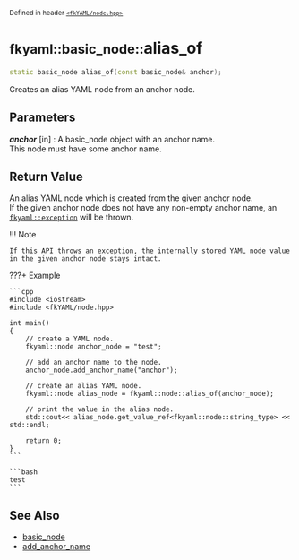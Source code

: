 <small>Defined in header [`<fkYAML/node.hpp>`](https://github.com/fktn-k/fkYAML/blob/develop/include/fkYAML/node.hpp)</small>

# <small>fkyaml::basic_node::</small>alias_of

```cpp
static basic_node alias_of(const basic_node& anchor);
```

Creates an alias YAML node from an anchor node.  

## **Parameters**

***anchor*** [in]
:   A basic_node object with an anchor name.  
    This node must have some anchor name.  

## **Return Value**

An alias YAML node which is created from the given anchor node.  
If the given anchor node does not have any non-empty anchor name, an [`fkyaml::exception`](../exception/index.md) will be thrown.  

!!! Note

    If this API throws an exception, the internally stored YAML node value in the given anchor node stays intact.

???+ Example

    ```cpp
    #include <iostream>
    #include <fkYAML/node.hpp>

    int main()
    {
        // create a YAML node.
        fkyaml::node anchor_node = "test";

        // add an anchor name to the node.
        anchor_node.add_anchor_name("anchor");

        // create an alias YAML node.
        fkyaml::node alias_node = fkyaml::node::alias_of(anchor_node);

        // print the value in the alias node.
        std::cout<< alias_node.get_value_ref<fkyaml::node::string_type> << std::endl;

        return 0;
    }
    ```

    ```bash
    test
    ```

## **See Also**

* [basic_node](index.md)
* [add_anchor_name](add_anchor_name.md)

